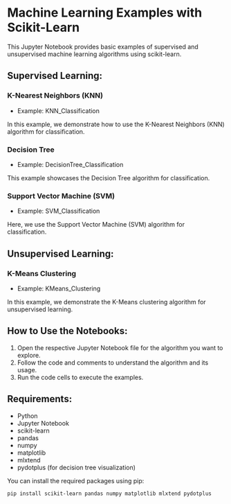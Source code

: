 # Machine Learning Examples with Scikit-Learn

This Jupyter Notebook provides basic examples of supervised and unsupervised machine learning algorithms using scikit-learn.

## Supervised Learning:

### K-Nearest Neighbors (KNN)
- Example: KNN_Classification

In this example, we demonstrate how to use the K-Nearest Neighbors (KNN) algorithm for classification.

### Decision Tree
- Example: DecisionTree_Classification

This example showcases the Decision Tree algorithm for classification.

### Support Vector Machine (SVM)
- Example: SVM_Classification

Here, we use the Support Vector Machine (SVM) algorithm for classification.

## Unsupervised Learning:

### K-Means Clustering
- Example: KMeans_Clustering

In this example, we demonstrate the K-Means clustering algorithm for unsupervised learning.

## How to Use the Notebooks:

1. Open the respective Jupyter Notebook file for the algorithm you want to explore.
2. Follow the code and comments to understand the algorithm and its usage.
3. Run the code cells to execute the examples.

## Requirements:

- Python
- Jupyter Notebook
- scikit-learn
- pandas
- numpy
- matplotlib
- mlxtend
- pydotplus (for decision tree visualization)

You can install the required packages using pip:

```shell
pip install scikit-learn pandas numpy matplotlib mlxtend pydotplus
